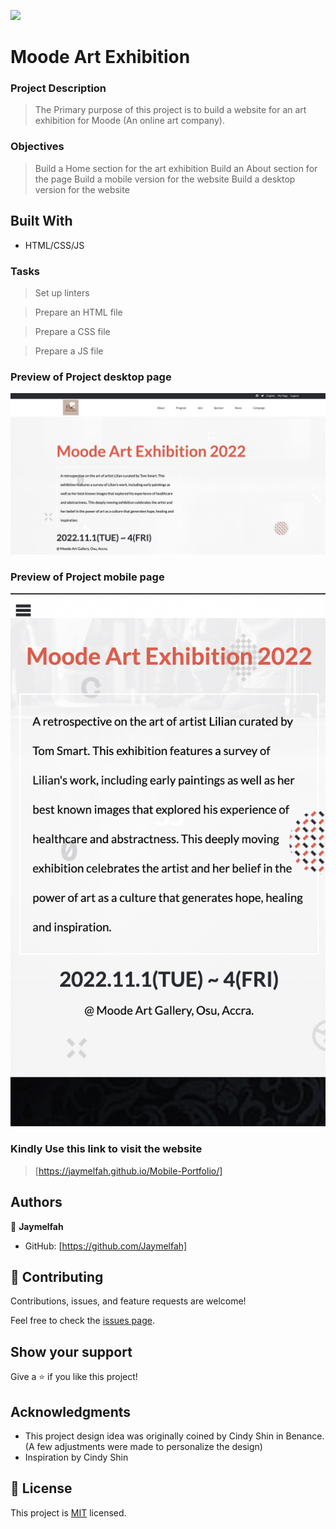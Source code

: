
![](https://img.shields.io/badge/Microverse-blueviolet)

# Moode Art Exhibition

### Project Description
>The Primary purpose of this project is to build a website for an art exhibition for Moode (An online art company).


 ### Objectives
> Build a Home section for the art exhibition
> Build an About section for the page
> Build a mobile version for the website
> Build a desktop version for the website

## Built With

- HTML/CSS/JS




### Tasks

> Set up linters

> Prepare an HTML file

> Prepare a CSS file

> Prepare a JS file 

### Preview of Project desktop page 
![Preview](./Images/Moode%20Preview.png)

### Preview of Project mobile page
![Preview](./Images/Moode%20mobile%20preview.png)

### Kindly Use this link to visit the website 
> [https://jaymelfah.github.io/Mobile-Portfolio/]

## Authors

👤 **Jaymelfah**

- GitHub: [https://github.com/Jaymelfah]


## 🤝 Contributing

Contributions, issues, and feature requests are welcome!

Feel free to check the [issues page](../../issues/).

## Show your support

Give a ⭐️ if you like this project!

## Acknowledgments

- This project design idea was originally coined by Cindy Shin in Benance. (A few adjustments were made to personalize the design)
- Inspiration by Cindy Shin

## 📝 License

This project is [MIT](./LICENSE) licensed.
